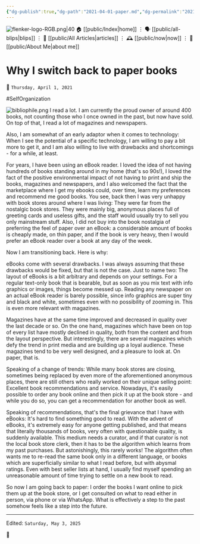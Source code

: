 ```yaml
---
{"dg-publish":true,"dg-path":"2021-04-01-paper.md","dg-permalink":"2021/04/01/-paper/","permalink":"/2021/04/01/-paper/","title":"Why I switch back to paper books"}
---
```



<div class="transclusion internal-embed is-loaded"><div class="markdown-embed">




![flenker-logo-RGB.png|40](/img/user/attachments/flenker-logo-RGB.png)
🏠 [[public/Index\|home]]  ⋮ 🗣️ [[public/all-blips\|blips]] ⋮  📝 [[public/All Articles\|articles]]  ⋮ 🕰️ [[public/now\|now]] ⋮ 🪪 [[public/About Me\|about me]]


</div></div>


# Why I switch back to paper books
<p><span>📆 <code>Thursday, April 1, 2021</code></span></p>
#SelfOrganization

![bibliophile.png](/img/user/attachments/bibliophile.png)
I read a lot. I am currently the proud owner of around 400 books, not counting those who I once owned in the past, but now have sold. On top of that, I read a lot of magazines and newspapers.

Also, I am somewhat of an early adaptor when it comes to technology: When I see the potential of a specific technology, I am willing to pay a bit more to get it, and I am also willing to live with drawbacks and shortcomings - for a while, at least.

For years, I have been using an eBook reader. I loved the idea of not having hundreds of books standing around in my home (that's so 90s!), I loved the fact of the positive environmental impact of not having to print and ship the books, magazines and newspapers, and I also welcomed the fact that the marketplace where I get my ebooks could, over time, learn my preferences and recommend me good books. You see, back then I was very unhappy with book stores around where I was living: They were far from the nostalgic book stores. They were mainly big, anonymous places full of greeting cards and useless gifts, and the staff would usually try to sell you only mainstream stuff. Also, I did not buy into the book nostalgia of preferring the feel of paper over an eBook: a considerable amount of books is cheaply made, on thin paper, and if the book is very heavy, then I would prefer an eBook reader over a book at any day of the week.

Now I am transitioning back. Here is why:

eBooks come with several drawbacks. I was always assuming that these drawbacks would be fixed, but that is not the case. Just to name two: The layout of eBooks is a bit arbitrary and depends on your settings. For a regular text-only book that is bearable, but as soon as you mix text with info graphics or images, things become messed up. Reading any newspaper on an actual eBook reader is barely possible, since info graphics are super tiny and black and white, sometimes even with no possibility of zooming in. This is even more relevant with magazines.

Magazines have at the same time improved and decreased in quality over the last decade or so. On the one hand, magazines which have been on top of every list have mostly declined in quality, both from the content and from the layout perspective. But interestingly, there are several magazines which defy the trend in print media and are building up a loyal audience. These magazines tend to be very well designed, and a pleasure to look at. On paper, that is.

Speaking of a change of trends: While many book stores are closing, sometimes being replaced by even more of the aforementioned anonymous places, there are still others who really worked on their unique selling point: Excellent book recommendations and service. Nowadays, it's easily possible to order any book online and then pick it up at the book store - and while you do so, you can get a recommendation for another book as well.

Speaking of recommendations, that's the final grievance that I have with eBooks: It's hard to find something good to read. With the advent of eBooks, it's extremely easy for anyone getting published, and that means that literally thousands of books, very often with questionable quality, is suddenly available. This medium needs a curator, and if that curator is not the local book store clerk, then it has to be the algorithm which learns from my past purchases. But astonishingly, this rarely works! The algorithm often wants me to re-read the same book only in a different language, or books which are superficially similar to what I read before, but with abysmal ratings. Even with best seller lists at hand, I usually find myself spending an unreasonable amount of time trying to settle on a new book to read.

So now I am going back to paper: I order the books I want online to pick them up at the book store, or I get consulted on what to read either in person, via phone or via WhatsApp. What is effectively a step to the past somehow feels like a step into the future.

- - -
<p><span>Edited: <code>Saturday, May 3, 2025</code></span></p>

👾
